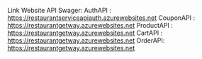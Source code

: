 Link Website API Swager:
AuthAPI : https://restaurantserviceapiauth.azurewebsites.net
CouponAPI : https://restaurantgetway.azurewebsites.net
ProductAPI : https://restaurantgetway.azurewebsites.net
CartAPI : https://restaurantgetway.azurewebsites.net
OrderAPI: https://restaurantgetway.azurewebsites.net
